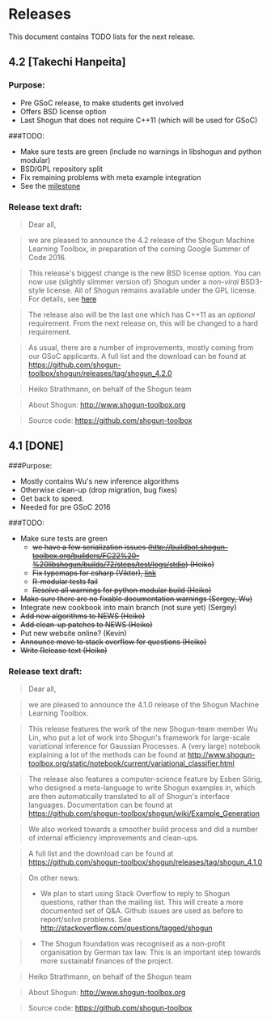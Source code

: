# Releases
This document contains TODO lists for the next release.

## 4.2 [Takechi Hanpeita]
### Purpose:
 * Pre GSoC release, to make students get involved
 * Offers BSD license option
 * Last Shogun that does not require C++11 (which will be used for GSoC)

###TODO:
 * Make sure tests are green (include no warnings in libshogun and python modular)
 * BSD/GPL repository split
 * Fix remaining problems with meta example integration
 * See the [milestone](https://github.com/shogun-toolbox/shogun/milestones/Shogun%204.2.0%20-%20Takechi%20Hanpeita)

### Release text draft:
> Dear all,

> we are pleased to announce the 4.2 release of the Shogun Machine Learning Toolbox, in preparation of the coming Google Summer of Code 2016.

> This release's biggest change is the new BSD license option. You can now use (slightly slimmer version of) Shogun under a *non-viral* BSD3-style license. All of Shogun remains available under the GPL license. For details, see [here](TODO)

> The release also will be the last one which has C++11 as an *optional* requirement. From the next release on, this will be changed to a hard requirement.

> As usual, there are a number of improvements, mostly coming from our GSoC applicants. A full list and the download can be found at
> https://github.com/shogun-toolbox/shogun/releases/tag/shogun_4.2.0

> Heiko Strathmann, on behalf of the Shogun team

> About Shogun:
> http://www.shogun-toolbox.org

> Source code:
> https://github.com/shogun-toolbox

## 4.1 [DONE]
###Purpose:
 * Mostly contains Wu's new inference algorithms
 * Otherwise clean-up (drop migration, bug fixes)
 * Get back to speed.
 * Needed for pre GSoC 2016

###TODO:
 * Make sure tests are green
   * ~~we have a few serialization issues (http://buildbot.shogun-toolbox.org/builders/FC22%20-%20libshogun/builds/72/steps/test/logs/stdio) (Heiko)~~
   * ~~Fix typemaps for csharp (Viktor), [link](https://github.com/shogun-toolbox/shogun/issues/2425)~~
   * ~~R-modular tests fail~~
   * ~~Resolve all warnings for python modular build (Heiko)~~
 * ~~Make sure there are no fixable documentation warnings (Sergey, Wu)~~
 * Integrate new cookbook into main branch (not sure yet) (Sergey)
 * ~~Add new algorithms to NEWS (Heiko)~~
 * ~~Add clean-up patches to NEWS (Heiko)~~
 * Put new website online? (Kevin)
 * ~~Announce move to stack overflow for questions (Heiko)~~
 * ~~Write Release text (Heiko)~~

### Release text draft:
> Dear all,

> we are pleased to announce the 4.1.0 release of the Shogun Machine Learning Toolbox.

> This release features the work of the new Shogun-team member Wu Lin, who put a lot of work into Shogun's framework for large-scale variational inference for Gaussian Processes. A (very large) notebook explaining a lot of the methods can be found at http://www.shogun-toolbox.org/static/notebook/current/variational_classifier.html

> The release also features a computer-science feature by Esben Sörig, who designed a meta-language to write Shogun examples in, which are then automatically translated to all of Shogun's interface languages. Documentation can be found at https://github.com/shogun-toolbox/shogun/wiki/Example_Generation

> We also worked towards a smoother build process and did a number of internal efficiency improvements and clean-ups.

> A full list and the download can be found at
> https://github.com/shogun-toolbox/shogun/releases/tag/shogun_4.1.0

> On other news:
>  * We plan to start using Stack Overflow to reply to Shogun questions, rather than the mailing list. This will create a more documented set of Q&A. Github issues are used as before to report/solve problems. See http://stackoverflow.com/questions/tagged/shogun

>  * The Shogun foundation was recognised as a non-profit organisation by German tax law. This is an important step towards more sustainabl finances of the project.

> Heiko Strathmann, on behalf of the Shogun team

> About Shogun:
> http://www.shogun-toolbox.org

> Source code:
> https://github.com/shogun-toolbox